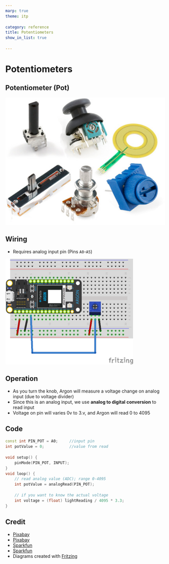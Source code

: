 ```yaml
---
marp: true
theme: itp

category: reference
title: Potentiometers
show_in_list: true

---
```


<!-- headingDivider: 2 -->

# Potentiometers

## Potentiometer (Pot)

<img src="potentiometers.assets/515deb26ce395f3959000000.png" style="width:500px" alt="potentiometers" />

## Wiring

- Requires analog input pin (Pins `A0`-`A5`)

<img src="potentiometers.assets/pot_bb.png" style="width:400px;" />

## Operation

* As you turn the knob, Argon will measure a voltage change on analog input (due to voltage divider)
* Since this is an analog input, we use **analog to digital conversion** to read input
* Voltage on pin will varies 0v to 3.v, and Argon will read 0 to 4095 

## Code

```c++
const int PIN_POT = A0;		//input pin
int potValue = 0;			//value from read

void setup() {
    pinMode(PIN_POT, INPUT);
}
void loop() {
   	// read analog value (ADC); range 0-4095
    int potValue = analogRead(PIN_POT);
    
    // if you want to know the actual voltage 
	int voltage = (float) lightReading / 4095 * 3.3;
}
```



## Credit

- [Pixabay](https://pixabay.com/photos/potentiometer-guitar-electric-guitar-482082/)
- [Pixabay](https://pixabay.com/vectors/variable-resistance-resistors-36565/)
- [Sparkfun](https://learn.sparkfun.com/tutorials/resistors#types-of-resistors)
- [Sparkfun](https://learn.sparkfun.com/tutorials/voltage-dividers)
- Diagrams created with [Fritzing](https://fritzing.org)